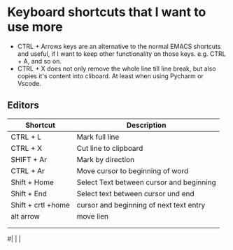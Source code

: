 
# Keyboard shortcuts that I want to use more

- CTRL + Arrows keys are an alternative to the normal EMACS shortcuts and useful, if I want to keep other functionality on those keys. e.g. CTRL + A, and so on.
- CTRL + X does not only remove the whole line till line break, but also copies it's content into cliboard. At least when using Pycharm or Vscode.


## Editors

| Shortcut | Description                                                              |
|----------|--------------------------------------------------------------------------|
|CTRL + L  |   Mark full line                                                         |
|CTRL + X  |   Cut line to clipboard                                                  |
|SHIFT + Ar|   Mark by direction                                                      |
|CTRL + Ar |   Move cursor to beginning of word                                       |
|Shift + Home         |    Select Text between cursor and beginning                                                                      |
| Shift + End          |     Select text between cursor und end                                                                     |
|  Shift + crtl +home        |     cursor and beginning of next text entry                                                                     |
|  alt arrow         |          move lien                                                                |
|          |                                                                          |
|          |                                                                          |





#|          |                                                                          |
